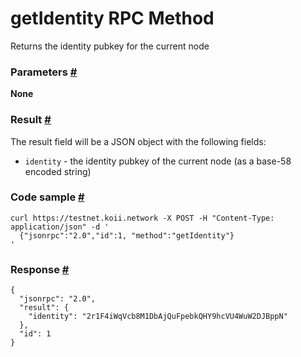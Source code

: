 # getIdentity RPC Method 
Returns the identity pubkey for the current node

### Parameters [#](#parameters)

**None**

### Result [#](#result)

The result field will be a JSON object with the following fields:

*   `identity` - the identity pubkey of the current node (as a base-58 encoded string)

### Code sample [#](#code-sample)

```
curl https://testnet.koii.network -X POST -H "Content-Type: application/json" -d '
  {"jsonrpc":"2.0","id":1, "method":"getIdentity"}
'
```


### Response [#](#response)

```
{
  "jsonrpc": "2.0",
  "result": {
    "identity": "2r1F4iWqVcb8M1DbAjQuFpebkQHY9hcVU4WuW2DJBppN"
  },
  "id": 1
}
```
